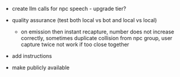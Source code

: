 - create llm calls for npc speech - upgrade tier?
- quality assurance (test both local vs bot and local vs local)
    - on emission then instant recapture, number does not increase correctly, sometimes duplicate collision from npc group, user capture twice not work if too close together 

- add instructions

- make publicly available